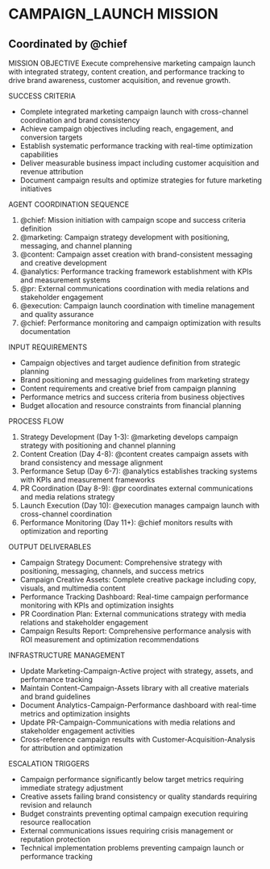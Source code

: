 # CAMPAIGN_LAUNCH MISSION
## Coordinated by @chief

MISSION OBJECTIVE
Execute comprehensive marketing campaign launch with integrated strategy, content creation, and performance tracking to drive brand awareness, customer acquisition, and revenue growth.

SUCCESS CRITERIA
- Complete integrated marketing campaign launch with cross-channel coordination and brand consistency
- Achieve campaign objectives including reach, engagement, and conversion targets
- Establish systematic performance tracking with real-time optimization capabilities
- Deliver measurable business impact including customer acquisition and revenue attribution
- Document campaign results and optimize strategies for future marketing initiatives

AGENT COORDINATION SEQUENCE
1. @chief: Mission initiation with campaign scope and success criteria definition
2. @marketing: Campaign strategy development with positioning, messaging, and channel planning
3. @content: Campaign asset creation with brand-consistent messaging and creative development
4. @analytics: Performance tracking framework establishment with KPIs and measurement systems
5. @pr: External communications coordination with media relations and stakeholder engagement
6. @execution: Campaign launch coordination with timeline management and quality assurance
7. @chief: Performance monitoring and campaign optimization with results documentation

INPUT REQUIREMENTS
- Campaign objectives and target audience definition from strategic planning
- Brand positioning and messaging guidelines from marketing strategy
- Content requirements and creative brief from campaign planning
- Performance metrics and success criteria from business objectives
- Budget allocation and resource constraints from financial planning

PROCESS FLOW
1. Strategy Development (Day 1-3): @marketing develops campaign strategy with positioning and channel planning
2. Content Creation (Day 4-8): @content creates campaign assets with brand consistency and message alignment
3. Performance Setup (Day 6-7): @analytics establishes tracking systems with KPIs and measurement frameworks
4. PR Coordination (Day 8-9): @pr coordinates external communications and media relations strategy
5. Launch Execution (Day 10): @execution manages campaign launch with cross-channel coordination
6. Performance Monitoring (Day 11+): @chief monitors results with optimization and reporting

OUTPUT DELIVERABLES
- Campaign Strategy Document: Comprehensive strategy with positioning, messaging, channels, and success metrics
- Campaign Creative Assets: Complete creative package including copy, visuals, and multimedia content
- Performance Tracking Dashboard: Real-time campaign performance monitoring with KPIs and optimization insights
- PR Coordination Plan: External communications strategy with media relations and stakeholder engagement
- Campaign Results Report: Comprehensive performance analysis with ROI measurement and optimization recommendations

INFRASTRUCTURE MANAGEMENT
- Update Marketing-Campaign-Active project with strategy, assets, and performance tracking
- Maintain Content-Campaign-Assets library with all creative materials and brand guidelines
- Document Analytics-Campaign-Performance dashboard with real-time metrics and optimization insights
- Update PR-Campaign-Communications with media relations and stakeholder engagement activities
- Cross-reference campaign results with Customer-Acquisition-Analysis for attribution and optimization

ESCALATION TRIGGERS
- Campaign performance significantly below target metrics requiring immediate strategy adjustment
- Creative assets failing brand consistency or quality standards requiring revision and relaunch
- Budget constraints preventing optimal campaign execution requiring resource reallocation
- External communications issues requiring crisis management or reputation protection
- Technical implementation problems preventing campaign launch or performance tracking